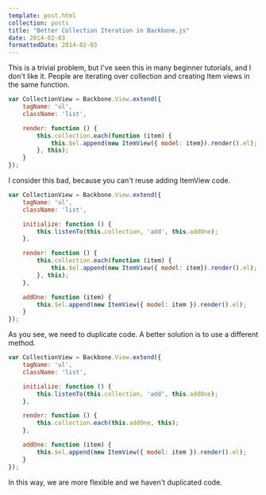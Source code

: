 ```yaml
---
template: post.html
collection: posts
title: "Better Collection Iteration in Backbone.js"
date: 2014-02-03
formattedDate: 2014-02-03
---
```

This is a trivial problem, but I've seen this in many beginner tutorials, and I don't like it. People are iterating over collection and creating Item views in the same function.

```javascript
var CollectionView = Backbone.View.extend({
    tagName: 'ul',
    className: 'list',

    render: function () {
        this.collection.each(function (item) {
            this.$el.append(new ItemView({ model: item}).render().el);
        }, this);
    }
});
```

I consider this bad, because you can't reuse adding ItemView code.

```javascript
var CollectionView = Backbone.View.extend({
    tagName: 'ul',
    className: 'list',

    initialize: function () {
        this.listenTo(this.collection, 'add', this.addOne);
    },

    render: function () {
        this.collection.each(function (item) {
            this.$el.append(new ItemView({ model: item}).render().el);
        }, this);
    },

    addOne: function (item) {
        this.$el.append(new ItemView({ model: item }).render().el);
    }
});
```

As you see, we need to duplicate code. A better solution is to use a different method.

```javascript
var CollectionView = Backbone.View.extend({
    tagName: 'ul',
    className: 'list',

    initialize: function () {
        this.listenTo(this.collection, 'add', this.addOne);
    },

    render: function () {
        this.collection.each(this.addOne, this);
    },

    addOne: function (item) {
        this.$el.append(new ItemView({ model: item }).render().el);
    }
});
```

In this way, we are more flexible and we haven't duplicated code.

